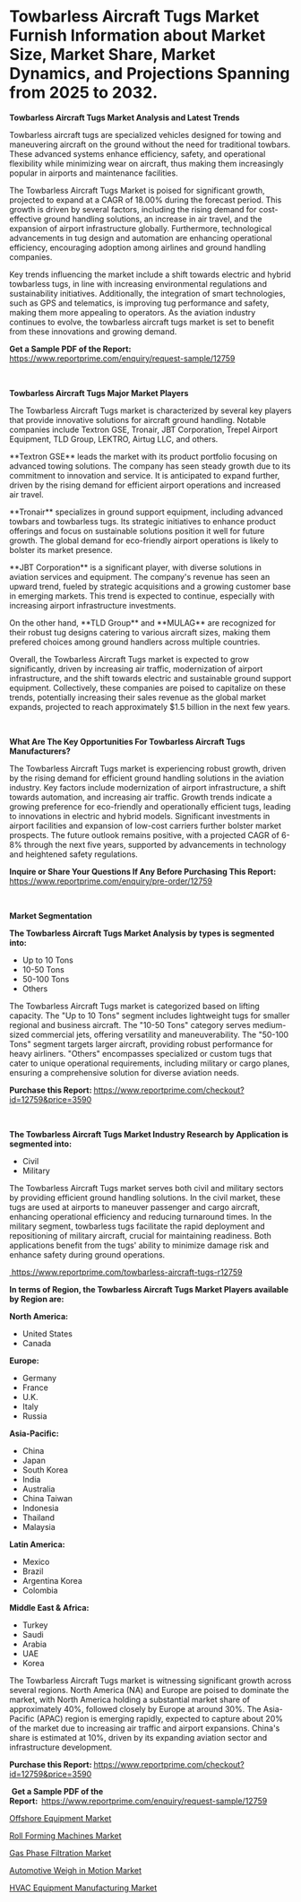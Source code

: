 <p><h1>Towbarless Aircraft Tugs Market Furnish Information about Market Size, Market Share, Market Dynamics, and Projections Spanning from 2025 to 2032.</h1></p><p><strong>Towbarless Aircraft Tugs Market Analysis and Latest Trends</strong></p>
<p><p>Towbarless aircraft tugs are specialized vehicles designed for towing and maneuvering aircraft on the ground without the need for traditional towbars. These advanced systems enhance efficiency, safety, and operational flexibility while minimizing wear on aircraft, thus making them increasingly popular in airports and maintenance facilities.</p><p>The Towbarless Aircraft Tugs Market is poised for significant growth, projected to expand at a CAGR of 18.00% during the forecast period. This growth is driven by several factors, including the rising demand for cost-effective ground handling solutions, an increase in air travel, and the expansion of airport infrastructure globally. Furthermore, technological advancements in tug design and automation are enhancing operational efficiency, encouraging adoption among airlines and ground handling companies.</p><p>Key trends influencing the market include a shift towards electric and hybrid towbarless tugs, in line with increasing environmental regulations and sustainability initiatives. Additionally, the integration of smart technologies, such as GPS and telematics, is improving tug performance and safety, making them more appealing to operators. As the aviation industry continues to evolve, the towbarless aircraft tugs market is set to benefit from these innovations and growing demand.</p></p>
<p><strong>Get a Sample PDF of the Report:&nbsp;</strong> <a href="https://www.reportprime.com/enquiry/request-sample/12759?utm_campaign=2195&utm_medium=2&utm_source=Github&utm_content=ia&utm_term=19032025&utm_id=towbarless-aircraft-tugs">https://www.reportprime.com/enquiry/request-sample/12759</a></p>
<p>&nbsp;</p>
<p><strong>Towbarless Aircraft Tugs Major Market Players</strong></p>
<p><p>The Towbarless Aircraft Tugs market is characterized by several key players that provide innovative solutions for aircraft ground handling. Notable companies include Textron GSE, Tronair, JBT Corporation, Trepel Airport Equipment, TLD Group, LEKTRO, Airtug LLC, and others. </p><p>**Textron GSE** leads the market with its product portfolio focusing on advanced towing solutions. The company has seen steady growth due to its commitment to innovation and service. It is anticipated to expand further, driven by the rising demand for efficient airport operations and increased air travel.</p><p>**Tronair** specializes in ground support equipment, including advanced towbars and towbarless tugs. Its strategic initiatives to enhance product offerings and focus on sustainable solutions position it well for future growth. The global demand for eco-friendly airport operations is likely to bolster its market presence.</p><p>**JBT Corporation** is a significant player, with diverse solutions in aviation services and equipment. The company's revenue has seen an upward trend, fueled by strategic acquisitions and a growing customer base in emerging markets. This trend is expected to continue, especially with increasing airport infrastructure investments.</p><p>On the other hand, **TLD Group** and **MULAG** are recognized for their robust tug designs catering to various aircraft sizes, making them prefered choices among ground handlers across multiple countries. </p><p>Overall, the Towbarless Aircraft Tugs market is expected to grow significantly, driven by increasing air traffic, modernization of airport infrastructure, and the shift towards electric and sustainable ground support equipment. Collectively, these companies are poised to capitalize on these trends, potentially increasing their sales revenue as the global market expands, projected to reach approximately $1.5 billion in the next few years.</p></p>
<p>&nbsp;</p>
<p><strong>What Are The Key Opportunities For Towbarless Aircraft Tugs Manufacturers?</strong></p>
<p><p>The Towbarless Aircraft Tugs market is experiencing robust growth, driven by the rising demand for efficient ground handling solutions in the aviation industry. Key factors include modernization of airport infrastructure, a shift towards automation, and increasing air traffic. Growth trends indicate a growing preference for eco-friendly and operationally efficient tugs, leading to innovations in electric and hybrid models. Significant investments in airport facilities and expansion of low-cost carriers further bolster market prospects. The future outlook remains positive, with a projected CAGR of 6-8% through the next five years, supported by advancements in technology and heightened safety regulations.</p></p>
<p><strong>Inquire or Share Your Questions If Any Before Purchasing This Report:</strong> <a href="https://www.reportprime.com/enquiry/pre-order/12759?utm_campaign=2195&utm_medium=2&utm_source=Github&utm_content=ia&utm_term=19032025&utm_id=towbarless-aircraft-tugs">https://www.reportprime.com/enquiry/pre-order/12759</a></p>
<p>&nbsp;</p>
<p><strong>Market Segmentation</strong></p>
<p><strong>The Towbarless Aircraft Tugs Market Analysis by types is segmented into:</strong></p>
<p><ul><li>Up to 10 Tons</li><li>10-50 Tons</li><li>50-100 Tons</li><li>Others</li></ul></p>
<p><p>The Towbarless Aircraft Tugs market is categorized based on lifting capacity. The "Up to 10 Tons" segment includes lightweight tugs for smaller regional and business aircraft. The "10-50 Tons" category serves medium-sized commercial jets, offering versatility and maneuverability. The "50-100 Tons" segment targets larger aircraft, providing robust performance for heavy airliners. "Others" encompasses specialized or custom tugs that cater to unique operational requirements, including military or cargo planes, ensuring a comprehensive solution for diverse aviation needs.</p></p>
<p><strong>Purchase this Report:&nbsp;</strong><a href="https://www.reportprime.com/checkout?id=12759&price=3590&utm_campaign=2195&utm_medium=2&utm_source=Github&utm_content=ia&utm_term=19032025&utm_id=towbarless-aircraft-tugs">https://www.reportprime.com/checkout?id=12759&price=3590</a></p>
<p>&nbsp;</p>
<p><strong>The Towbarless Aircraft Tugs Market Industry Research by Application is segmented into:</strong></p>
<p><ul><li>Civil</li><li>Military</li></ul></p>
<p><p>The Towbarless Aircraft Tugs market serves both civil and military sectors by providing efficient ground handling solutions. In the civil market, these tugs are used at airports to maneuver passenger and cargo aircraft, enhancing operational efficiency and reducing turnaround times. In the military segment, towbarless tugs facilitate the rapid deployment and repositioning of military aircraft, crucial for maintaining readiness. Both applications benefit from the tugs' ability to minimize damage risk and enhance safety during ground operations.</p></p>
<p><a href="https://www.reportprime.com/towbarless-aircraft-tugs-r12759?utm_campaign=2195&utm_medium=2&utm_source=Github&utm_content=ia&utm_term=19032025&utm_id=towbarless-aircraft-tugs">&nbsp;https://www.reportprime.com/towbarless-aircraft-tugs-r12759</a></p>
<p><strong>In terms of Region, the Towbarless Aircraft Tugs Market Players available by Region are:</strong></p>
<p>
    <p> <strong> North America: </strong>
        <ul>
            <li>United States</li>
            <li>Canada</li>
        </ul>
        </p> 
    <p> <strong> Europe: </strong>
        <ul>
            <li>Germany</li>
            <li>France</li>
            <li>U.K.</li>
            <li>Italy</li>
            <li>Russia</li>
        </ul>
        </p> 
    <p> <strong> Asia-Pacific: </strong>
        <ul>
            <li>China</li>
            <li>Japan</li>
            <li>South Korea</li>
            <li>India</li>
            <li>Australia</li>
            <li>China Taiwan</li>
            <li>Indonesia</li>
            <li>Thailand</li>
            <li>Malaysia</li>
        </ul>
        </p> 
    <p> <strong> Latin America: </strong>
        <ul>
            <li>Mexico</li>
            <li>Brazil</li>
            <li>Argentina Korea</li>
            <li>Colombia</li>
        </ul>
        </p> 
    <p> <strong> Middle East & Africa: </strong>
        <ul>
            <li>Turkey</li>
            <li>Saudi</li>
            <li>Arabia</li>
            <li>UAE</li>
            <li>Korea</li>
        </ul>
    </p>
    </p>
<p><p>The Towbarless Aircraft Tugs market is witnessing significant growth across several regions. North America (NA) and Europe are poised to dominate the market, with North America holding a substantial market share of approximately 40%, followed closely by Europe at around 30%. The Asia-Pacific (APAC) region is emerging rapidly, expected to capture about 20% of the market due to increasing air traffic and airport expansions. China's share is estimated at 10%, driven by its expanding aviation sector and infrastructure development.</p></p>
<p><strong>Purchase this Report: </strong><a href="https://www.reportprime.com/checkout?id=12759&price=3590&utm_campaign=2195&utm_medium=2&utm_source=Github&utm_content=ia&utm_term=19032025&utm_id=towbarless-aircraft-tugs">https://www.reportprime.com/checkout?id=12759&price=3590</a></p>
<p>&nbsp;<strong>Get a Sample PDF of the Report:&nbsp;&nbsp;</strong><a href="https://www.reportprime.com/enquiry/request-sample/12759?utm_campaign=2195&utm_medium=2&utm_source=Github&utm_content=ia&utm_term=19032025&utm_id=towbarless-aircraft-tugs">https://www.reportprime.com/enquiry/request-sample/12759</a></p>
<p><strong></strong></p>
<p><p><a href="https://github.com/marfosamiko7/Market-Research-Report-List-1/blob/main/offshore-equipment-market.md?utm_campaign=2195&utm_medium=2&utm_source=Github&utm_content=ia&utm_term=19032025&utm_id=towbarless-aircraft-tugs">Offshore Equipment Market</a></p><p><a href="https://github.com/piskofraisel/Market-Research-Report-List-1/blob/main/roll-forming-machines-market.md?utm_campaign=2195&utm_medium=2&utm_source=Github&utm_content=ia&utm_term=19032025&utm_id=towbarless-aircraft-tugs">Roll Forming Machines Market</a></p><p><a href="https://github.com/grimssummouc/Market-Research-Report-List-1/blob/main/gas-phase-filtration-market.md?utm_campaign=2195&utm_medium=2&utm_source=Github&utm_content=ia&utm_term=19032025&utm_id=towbarless-aircraft-tugs">Gas Phase Filtration Market</a></p><p><a href="https://github.com/agemakisel4b/Market-Research-Report-List-1/blob/main/automotive-weigh-in-motion-market.md?utm_campaign=2195&utm_medium=2&utm_source=Github&utm_content=ia&utm_term=19032025&utm_id=towbarless-aircraft-tugs">Automotive Weigh in Motion Market</a></p><p><a href="https://github.com/bawksmaedamu/Market-Research-Report-List-1/blob/main/hvac-equipment-manufacturing-market.md?utm_campaign=2195&utm_medium=2&utm_source=Github&utm_content=ia&utm_term=19032025&utm_id=towbarless-aircraft-tugs">HVAC Equipment Manufacturing Market</a></p></p>
